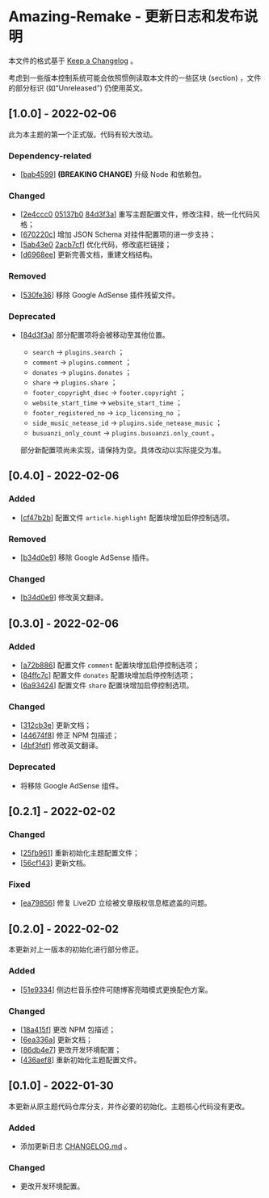 # Amazing-Remake - 更新日志和发布说明

本文件的格式基于 [Keep a Changelog](https://keepachangelog.com/en/1.0.0/) 。

考虑到一些版本控制系统可能会依照惯例读取本文件的一些区块 (section) ，文件的部分标识 (如“Unreleased”) 仍使用英文。

## [1.0.0] - 2022-02-06

此为本主题的第一个正式版。代码有较大改动。

### Dependency-related

- [[bab4599](https://github.com/LittleYe233/hexo-theme-amazingremake/commit/bab459987ca05fa6123cd57af94d43bf3b271740)] **(BREAKING CHANGE)** 升级 Node 和依赖包。

### Changed

- [[2e4ccc0](https://github.com/LittleYe233/hexo-theme-amazingremake/commit/2e4ccc071a42159af515d02d0d1fc58976ee38ee) [05137b0](https://github.com/LittleYe233/hexo-theme-amazingremake/commit/05137b074d09dc9799c1a6fde1a7c1ab9c3d1049) [84d3f3a](https://github.com/LittleYe233/hexo-theme-amazingremake/commit/84d3f3a3d145f44f5b72ba2ac457f155774c5ff7)] 重写主题配置文件，修改注释，统一化代码风格；
- [[670220c](https://github.com/LittleYe233/hexo-theme-amazingremake/commit/670220c12eb2df87d4af6046f4058be1d8abe469)] 增加 JSON Schema 对挂件配置项的进一步支持；
- [[5ab43e0](https://github.com/LittleYe233/hexo-theme-amazingremake/commit/5ab43e0c3e0ea40864330a7cd8439237cdec3a2b) [2acb7cf](https://github.com/LittleYe233/hexo-theme-amazingremake/commit/2acb7cf3aa25c6d84453515be90ded6ee5e570bb)] 优化代码，修改底栏链接；
- [[d6968ee](https://github.com/LittleYe233/hexo-theme-amazingremake/commit/d6968ee31d58d7a5896b1d4c430bed312d1bc464)] 更新完善文档，重建文档结构。

### Removed

- [[530fe36](https://github.com/LittleYe233/hexo-theme-amazingremake/commit/530fe3613ba94240867ea115c94246bb0ac8c9db)] 移除 Google AdSense 插件残留文件。

### Deprecated

- [[84d3f3a](https://github.com/LittleYe233/hexo-theme-amazingremake/commit/84d3f3a3d145f44f5b72ba2ac457f155774c5ff7)] 部分配置项将会被移动至其他位置。
  - `search` -> `plugins.search` ；
  - `comment` -> `plugins.comment` ；
  - `donates` -> `plugins.donates` ；
  - `share` -> `plugins.share` ；
  - `footer_copyright_dsec` -> `footer.copyright` ；
  - `website_start_time` -> `website_start_time` ；
  - `footer_registered_no` -> `icp_licensing_no` ；
  - `side_music_netease_id` -> `plugins.side_netease_music` ；
  - `busuanzi_only_count` -> `plugins.busuanzi.only_count` 。
  
  部分新配置项尚未实现，请保持为空。具体改动以实际提交为准。

## [0.4.0] - 2022-02-06

### Added

- [[cf47b2b](https://github.com/LittleYe233/hexo-theme-amazingremake/commit/cf47b2b98825e28a57e037134f4342ffcc9d501e)] 配置文件 `article.highlight` 配置块增加启停控制选项。

### Removed

- [[b34d0e9](https://github.com/LittleYe233/hexo-theme-amazingremake/commit/b34d0e9713e813ea8a9e6022c841aa542efd2ae8)] 移除 Google AdSense 插件。

### Changed

- [[b34d0e9](https://github.com/LittleYe233/hexo-theme-amazingremake/commit/b34d0e9713e813ea8a9e6022c841aa542efd2ae8)] 修改英文翻译。

## [0.3.0] - 2022-02-06

### Added

- [[a72b886](https://github.com/LittleYe233/hexo-theme-amazingremake/commit/a72b886831351849f1ee769b47476e0f12f4a708)] 配置文件 `comment` 配置块增加启停控制选项；
- [[84ffc7c](https://github.com/LittleYe233/hexo-theme-amazingremake/commit/84ffc7c14f1264a29e3ce5c8ff88228bd6534547)] 配置文件 `donates` 配置块增加启停控制选项；
- [[6a93424](https://github.com/LittleYe233/hexo-theme-amazingremake/commit/6a93424406a870ea8da1fce830d0f0db1e8ed45d)] 配置文件 `share` 配置块增加启停控制选项。

### Changed

- [[312cb3e](https://github.com/LittleYe233/hexo-theme-amazingremake/commit/312cb3eab431abefc73d1b91e384fbd62e51f0c8)] 更新文档；
- [[44674f8](https://github.com/LittleYe233/hexo-theme-amazingremake/commit/44674f8832b5e8d68aa36a060f4167201e98ad40)] 修正 NPM 包描述；
- [[4bf3fdf](https://github.com/LittleYe233/hexo-theme-amazingremake/commit/4bf3fdf32f484f39214894f533253d9a19f3ef24)] 修改英文翻译。

### Deprecated

- 将移除 Google AdSense 组件。

## [0.2.1] - 2022-02-02

### Changed

- [[25fb961](https://github.com/LittleYe233/hexo-theme-amazingremake/commit/25fb961162366ccd805a58ed6070a76f0e2e5b69)] 重新初始化主题配置文件；
- [[56cf143](https://github.com/LittleYe233/hexo-theme-amazingremake/commit/56cf14367d13424a7c4d856ba53b6be3909d9713)] 更新文档。

### Fixed

- [[ea79856](https://github.com/LittleYe233/hexo-theme-amazingremake/commit/ea798562e1522c565be0f16c03cef64ddb5c718d)] 修复 Live2D 立绘被文章版权信息框遮盖的问题。

## [0.2.0] - 2022-02-02

本更新对上一版本的初始化进行部分修正。

### Added

- [[51e9334](https://github.com/LittleYe233/hexo-theme-amazingremake/commit/51e9334a5a60eb6969d884cf9d269fd3b5b42a08)] 侧边栏音乐控件可随博客亮暗模式更换配色方案。

### Changed

- [[18a415f](https://github.com/LittleYe233/hexo-theme-amazingremake/commit/18a415fe9176e0af69576c69ba48ed45d02089ac)] 更改 NPM 包描述；
- [[6ea336a](https://github.com/LittleYe233/hexo-theme-amazingremake/commit/6ea336ac038b75e4456855bbd5846d9790d82506)] 更新文档；
- [[86db4e7](https://github.com/LittleYe233/hexo-theme-amazingremake/commit/86db4e7505decbc9748eab69a418faf3f3ce8087)] 更改开发环境配置；
- [[436aef8](https://github.com/LittleYe233/hexo-theme-amazingremake/commit/436aef8ccf13f554daf389387add56298fee0006)] 重新初始化主题配置文件。

## [0.1.0] - 2022-01-30

本更新从原主题代码仓库分支，并作必要的初始化。主题核心代码没有更改。

### Added

- 添加更新日志 [CHANGELOG.md](/CHANGELOG.md) 。

### Changed

- 更改开发环境配置。

<!--
Format:
## [semver] - yyyy-mm-dd

### Added: new features

### Removed: now removed features

### Fixed: any bug fixes

### Changed: changes in existing functionality

### Security: in case of vulnerabilities

### Deprecated: soon-to-be removed features
-->